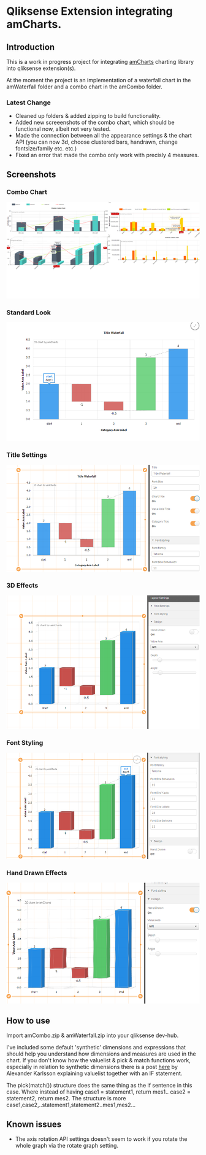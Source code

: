# Qliksense Extension integrating amCharts.

## Introduction
This is a work in progress project for integrating [amCharts](https://www.amcharts.com/) charting library into qliksense extension(s).

At the moment the project is an implementation of a waterfall chart in the amWaterfall folder and a combo chart in the amCombo folder.

### Latest Change
* Cleaned up folders & added zipping to build functionality.
* Added new screeenshots of the combo chart, which should be functional now, albeit not very tested.
* Made the connection between all the appearance settings & the chart API (you can now 3d, choose clustered bars, handrawn, change fontsize/family etc. etc.)
* Fixed an error that made the combo only work with precisly 4 measures.


## Screenshots
### Combo Chart
![Combo Chart Screens](comboPictures/womboCombo.png)
### Standard Look
![Standard Look](waterfallPictures/standardLook.PNG)
### Title Settings
![Title Settings](waterfallPictures/TitleSettings.PNG)
### 3D Effects
![3D Effects](waterfallPictures/3DEffects.PNG)
### Font Styling
![Font Styling And Balloon](waterfallPictures/fontStylingAndBalloon.PNG)
### Hand Drawn Effects
![Hand Drawn Effect](waterfallPictures/HandDrawnEffect.PNG)


## How to use
Import amCombo.zip & amWaterfall.zip into your qliksense dev-hub.

I've included some default 'synthetic' dimensions and expressions that should help you understand how dimensions and measures are used in the chart. If you don't know how the valuelist & pick & match functions work, especially in relation to synthetic dimensions there is a post [here](https://community.qlik.com/blogs/qlikviewdesignblog/2013/07/01/valuelist-for-those-tricky-situations) by Alexander Karlsson explaining valuelist together with an IF statement.

The pick(match()) structure does the same thing as the if sentence in this case. Where instead of having
case1 = statement1, return mes1..
case2 = statement2, return mes2.
The structure is more
case1,case2,..statement1,statement2..mes1,mes2...

## Known issues
* The axis rotation API settings doesn't seem to work if you rotate the whole graph via the rotate graph setting.